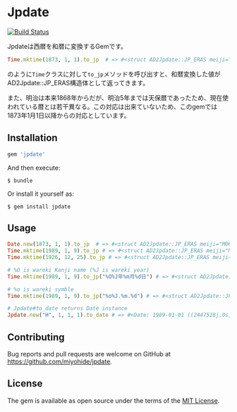 # Jpdate
[![Build Status](https://travis-ci.org/miyohide/jpdate.svg?branch=master)](https://travis-ci.org/miyohide/jpdate)

Jpdateは西暦を和暦に変換するGemです。

```ruby
Time.mktime(1873, 1, 1).to_jp  # => #<struct AD2Jpdate::JP_ERAS meiji="M06.01.01", taisho=nil, showa=nil, heisei=nil>
```

のように`Time`クラスに対して`to_jp`メソッドを呼び出すと、和暦変換した値がAD2Jpdate::JP_ERAS構造体として返ってきます。

また、明治は本来1868年からだが、明治5年までは天保暦であったため、現在使われている暦とは若干異なる。この対応は出来ていないため、このgemでは1873年1月1日以降からの対応としています。

## Installation

```ruby
gem 'jpdate'
```

And then execute:

    $ bundle

Or install it yourself as:

    $ gem install jpdate

## Usage

```ruby
Date.new(1873, 1, 1).to_jp  # => #<struct AD2Jpdate::JP_ERAS meiji="M06.01.01", taisho=nil, showa=nil, heisei=nil>
Time.mktime(1989, 1, 9).to_jp # => #<struct AD2Jpdate::JP_ERAS meiji="M122.01.09", taisho="T78.01.09", showa="S64.01.09", heisei="H01.01.09">
Time.mktime(1926, 12, 25).to_jp # => #<struct AD2Jpdate::JP_ERAS meiji="M59.12.25", taisho="T15.12.25", showa="S01.12.25", heisei=nil>

# %O is wareki Kanji name (%J is wareki year)
Time.mktime(1989, 1, 9).to_jp("%O%J年%m月%d日") # => #<struct AD2Jpdate::JP_ERAS meiji="明治122年01月09日", taisho="大正78年01月09日", showa="昭和64年01月09日", heisei="平成01年01月09日">

# %o is wareki symble
Time.mktime(1989, 1, 9).to_jp("%o%J.%m.%d") # => #<struct AD2Jpdate::JP_ERAS meiji="M122.01.09", taisho="T78.01.09", showa="S64.01.09", heisei="H01.01.09">

# Jpdate#to_date returns Date instance
Jpdate.new("H", 1, 1, 1).to_date # => #<Date: 1989-01-01 ((2447528j,0s,0n),+0s,2299161j)>
```

## Contributing

Bug reports and pull requests are welcome on GitHub at https://github.com/miyohide/jpdate.

## License

The gem is available as open source under the terms of the [MIT License](http://opensource.org/licenses/MIT).
